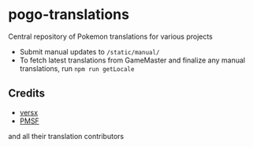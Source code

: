 # pogo-translations

Central repository of Pokemon translations for various projects

- Submit manual updates to `/static/manual/`
- To fetch latest translations from GameMaster and finalize any manual translations, run `npm run getLocale`

## Credits
- [versx](https://github.com/versx)  
- [PMSF](https://github.com/pmsf/PMSF)  

and all their translation contributors
